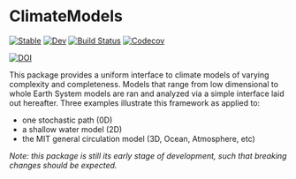 # ClimateModels

[![Stable](https://img.shields.io/badge/docs-stable-blue.svg)](https://gaelforget.github.io/ClimateModels.jl/stable)
[![Dev](https://img.shields.io/badge/docs-dev-blue.svg)](https://gaelforget.github.io/ClimateModels.jl/dev)
[![Build Status](https://travis-ci.org/gaelforget/ClimateModels.jl.svg?branch=master)](https://travis-ci.org/gaelforget/ClimateModels.jl)
[![Codecov](https://codecov.io/gh/gaelforget/ClimateModels.jl/branch/master/graph/badge.svg)](https://codecov.io/gh/gaelforget/ClimateModels.jl)

[![DOI](https://zenodo.org/badge/260379066.svg)](https://zenodo.org/badge/latestdoi/260379066)

This package provides a uniform interface to climate models of varying complexity and completeness. Models that range from low dimensional to whole Earth System models are 
ran and analyzed via a simple interface laid out hereafter. Three examples illustrate this framework as applied to:

- one stochastic path (0D)
- a shallow water model (2D)
- the MIT general circulation model (3D, Ocean, Atmosphere, etc)

_Note: this package is still its early stage of development, such that breaking changes should be expected._

